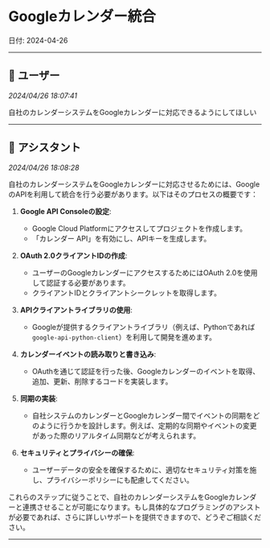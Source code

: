 # Googleカレンダー統合

日付: 2024-04-26

---

## 👤 ユーザー
*2024/04/26 18:07:41*

自社のカレンダーシステムをGoogleカレンダーに対応できるようにしてほしい

---

## 🤖 アシスタント
*2024/04/26 18:08:28*

自社のカレンダーシステムをGoogleカレンダーに対応させるためには、GoogleのAPIを利用して統合を行う必要があります。以下はそのプロセスの概要です：

1. **Google API Consoleの設定**:
   - Google Cloud Platformにアクセスしてプロジェクトを作成します。
   - 「カレンダー API」を有効にし、APIキーを生成します。

2. **OAuth 2.0クライアントIDの作成**:
   - ユーザーのGoogleカレンダーにアクセスするためにはOAuth 2.0を使用して認証する必要があります。
   - クライアントIDとクライアントシークレットを取得します。

3. **APIクライアントライブラリの使用**:
   - Googleが提供するクライアントライブラリ（例えば、Pythonであれば`google-api-python-client`）を利用して開発を進めます。

4. **カレンダーイベントの読み取りと書き込み**:
   - OAuthを通じて認証を行った後、Googleカレンダーのイベントを取得、追加、更新、削除するコードを実装します。

5. **同期の実装**:
   - 自社システムのカレンダーとGoogleカレンダー間でイベントの同期をどのように行うかを設計します。例えば、定期的な同期やイベントの変更があった際のリアルタイム同期などが考えられます。

6. **セキュリティとプライバシーの確保**:
   - ユーザーデータの安全を確保するために、適切なセキュリティ対策を施し、プライバシーポリシーにも配慮してください。

これらのステップに従うことで、自社のカレンダーシステムをGoogleカレンダーと連携させることが可能になります。もし具体的なプログラミングのアシストが必要であれば、さらに詳しいサポートを提供できますので、どうぞご相談ください。

---
